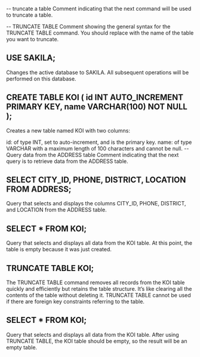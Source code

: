 -- truncate a table
Comment indicating that the next command will be used to truncate a table.

-- TRUNCATE TABLE <NAME OF TABLE>
Comment showing the general syntax for the TRUNCATE TABLE command. You should replace <NAME OF TABLE> with the name of the table you want to truncate.

## USE SAKILA;

Changes the active database to SAKILA. All subsequent operations will be performed on this database.

## CREATE TABLE KOI ( id INT AUTO_INCREMENT PRIMARY KEY, name VARCHAR(100) NOT NULL );

Creates a new table named KOI with two columns:

id: of type INT, set to auto-increment, and is the primary key.
name: of type VARCHAR with a maximum length of 100 characters and cannot be null.
-- Query data from the ADDRESS table
Comment indicating that the next query is to retrieve data from the ADDRESS table.

## SELECT CITY_ID, PHONE, DISTRICT, LOCATION FROM ADDRESS;

Query that selects and displays the columns CITY_ID, PHONE, DISTRICT, and LOCATION from the ADDRESS table.

## SELECT \* FROM KOI;

Query that selects and displays all data from the KOI table. At this point, the table is empty because it was just created.

## TRUNCATE TABLE KOI;

The TRUNCATE TABLE command removes all records from the KOI table quickly and efficiently but retains the table structure. It’s like clearing all the contents of the table without deleting it. TRUNCATE TABLE cannot be used if there are foreign key constraints referring to the table.

## SELECT \* FROM KOI;

Query that selects and displays all data from the KOI table. After using TRUNCATE TABLE, the KOI table should be empty, so the result will be an empty table.
